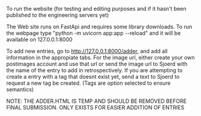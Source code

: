 To run the website (for testing and editing purposes and if it hasn't been published to the engineering servers yet)

The Web site runs on FastApi and requires some library downloads. 
To run the webpage type "python -m uvicorn app:app --reload" and it will be available on 127.0.0.1:8000

To add new entries, go to http://127.0.0.1:8000/adder, and add all information in the appropiate tabs. For the image url, either create your own postimages account and use that url or send the image url to Sjoerd with the name of the entry to add in retrospectively. 
If you are attempting to create a entry with a tag that doesnt exist yet, send a text to Sjoerd to request a new tag be created. (Tags are option selected to ensure semantics)

NOTE: THE ADDER.HTML IS TEMP AND SHOULD BE REMOVED BEFORE FINAL SUBMISSION. ONLY EXISTS FOR EASIER ADDITION OF ENTRIES